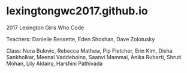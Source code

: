 # lexingtongwc2017.github.io
2017 Lexington Girls Who Code

Teachers: 
  Danielle Bessette, 
  Eden Shoshan, 
  Dave Zolotusky

Class: 
  Nora Bulovic, 
  Rebecca Mathew,
  Pip Fletcher,
  Erin Kim,
  Disha Sankholkar,
  Meenal Vaddeboina,
  Saanvi Mammai,
  Anika Ruberti,
  Shruti Mohan,
  Lily Aldairy,
 Harshini Pathivada
